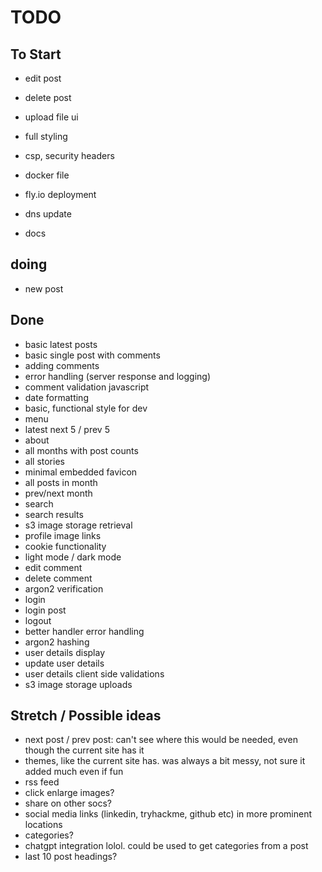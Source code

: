 # TODO

## To Start

- edit post
- delete post

- upload file ui

- full styling
- csp, security headers

- docker file
- fly.io deployment
- dns update
- docs

## doing

- new post

## Done

- basic latest posts
- basic single post with comments
- adding comments
- error handling (server response and logging)
- comment validation javascript
- date formatting
- basic, functional style for dev
- menu
- latest next 5 / prev 5
- about
- all months with post counts
- all stories
- minimal embedded favicon
- all posts in month
- prev/next month
- search
- search results
- s3 image storage retrieval
- profile image links
- cookie functionality
- light mode / dark mode
- edit comment
- delete comment
- argon2 verification
- login
- login post
- logout
- better handler error handling
- argon2 hashing
- user details display
- update user details
- user details client side validations
- s3 image storage uploads

## Stretch / Possible ideas

- next post / prev post: can't see where this would be needed, even though the current site has it
- themes, like the current site has. was always a bit messy, not sure it added much even if fun
- rss feed
- click enlarge images?
- share on other socs?
- social media links (linkedin, tryhackme, github etc) in more prominent locations
- categories?
- chatgpt integration lolol. could be used to get categories from a post
- last 10 post headings?